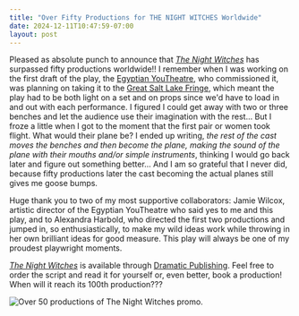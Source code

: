 ```yaml
---
title: "Over Fifty Productions for THE NIGHT WITCHES Worldwide"
date: 2024-12-11T10:47:59-07:00
layout: post
---
```


Pleased as  absolute punch to announce that [*The Night Witches*](https://www.dramaticpublishing.com/the-night-witches) has surpassed fifty productions worldwide!! I remember when I was working on the first draft of the play, the [Egyptian YouTheatre](https://parkcityyoutheatre.com/), who commissioned it, was planning on taking it to the [Great Salt Lake Fringe](https://www.greatsaltlakefringe.org/), which meant the play had to be both light on a set and on props since we'd have to load in and out with each performance. I figured I could get away with two or three benches and let the audience use their imagination with the rest... But I froze a little when I got to the moment that the first pair or women took flight. What would their plane be? I ended up writing, *the rest of the cast moves the benches and then become the plane, making the sound of the plane with their mouths and/or simple instruments*, thinking I would go back later and figure out something better... And I am so grateful that I never did, because fifty productions later the cast becoming the actual planes still gives me goose bumps.

Huge thank you to two of my most supportive collaborators: Jamie Wilcox, artistic director of the Egyptian YouTheatre who said yes to me and this play, and to Alexandra Harbold, who directed the first two productions and jumped in, so enthusiastically, to make my wild ideas work while throwing in her own brilliant ideas for good measure. This play will always be one of my proudest playwright moments.

[*The Night Witches*](https://www.dramaticpublishing.com/the-night-witches) is available through [Dramatic Publishing](https://www.dramaticpublishing.com/). Feel free to order the script and read it for yourself or, even better, book a production! When will it reach its 100th production???

![Over 50 productions of *The Night Witches* promo.](/images/50productions_TNW.jpg)
